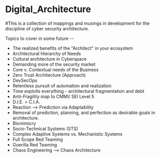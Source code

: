 # Digital_Architecture

#This is a collection of mappings and musings in development for the discipline of cyber security architecture.

Topics to cover in some future --
- The realized benefits of the "Architect" in your ecosystem
- Architectural Hierarchy of Needs
- Cultural architecture in Cyberspace
- Demanding more of the security market
- Core v. Contextual needs of the Business
- Zero Trust Architecture (Approach)
- DevSecOps
- Relentless pursuit of automation and realization
- Time exploits everything - architectural fragmentation and debt
- Anti-Fragility map to CMMI/ SEI Level 5
- D.I.E. > C.I.A.
- Reaction --> Prediction via Adaptability
- Removal of prediction, planning, and perfection as desirable goals in architecture.
- Biomimicry
- Socio-Technical Systems (STS)
- Complex Adaptive Systems vs. Mechanistic Systems
- Full Scope Red Teaming
- Guerilla Red Teaming
- Chaos Engineering --> Chaos Architecture
